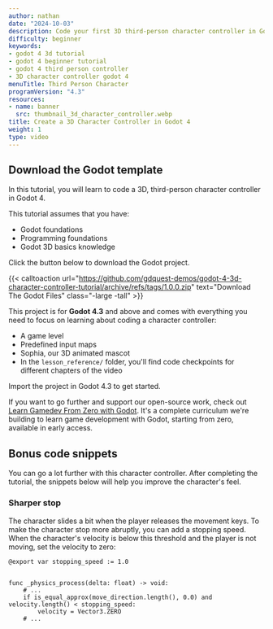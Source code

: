```yaml
---
author: nathan
date: "2024-10-03"
description: Code your first 3D third-person character controller in Godot 4, step-by-step, for free!
difficulty: beginner
keywords:
- godot 4 3d tutorial
- godot 4 beginner tutorial
- godot 4 third person controller
- 3D character controller godot 4
menuTitle: Third Person Character
programVersion: "4.3"
resources:
- name: banner
  src: thumbnail_3d_character_controller.webp
title: Create a 3D Character Controller in Godot 4
weight: 1
type: video
---
```


## Download the Godot template

In this tutorial, you will learn to code a 3D, third-person character controller in Godot 4.

This tutorial assumes that you have:

- Godot foundations
- Programming foundations
- Godot 3D basics knowledge

Click the button below to download the Godot project.

{{< calltoaction
url="https://github.com/gdquest-demos/godot-4-3d-character-controller-tutorial/archive/refs/tags/1.0.0.zip"
text="Download The Godot Files"
class="-large -tall" >}}

This project is for **Godot 4.3** and above and comes with everything you need to focus on learning about coding a character controller:

- A game level
- Predefined input maps
- Sophia, our 3D animated mascot
- In the `lesson_reference/` folder, you'll find code checkpoints for different chapters of the video

Import the project in Godot 4.3 to get started.

If you want to go further and support our open-source work, check out [Learn Gamedev From Zero with Godot](https://school.gdquest.com/products/godot-4-early-access). It's a complete curriculum we're building to learn game development with Godot, starting from zero, available in early access.

## Bonus code snippets

You can go a lot further with this character controller. After completing the tutorial, the snippets below will help you improve the character's feel.

### Sharper stop

The character slides a bit when the player releases the movement keys. To make the character stop more abruptly, you can add a stopping speed. When the character's velocity is below this threshold and the player is not moving, set the velocity to zero:

```gdscript
@export var stopping_speed := 1.0


func _physics_process(delta: float) -> void:
	# ...
	if is_equal_approx(move_direction.length(), 0.0) and velocity.length() < stopping_speed:
		velocity = Vector3.ZERO
	# ...
```
